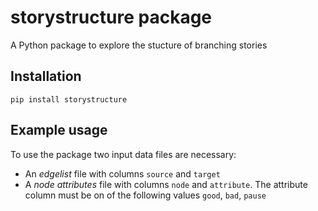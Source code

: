 # storystructure package

A Python package to explore the stucture of branching stories

## Installation

```
pip install storystructure
```

## Example usage

To use the package two input data files are necessary:

- An *edgelist* file with columns `source` and `target`
- A *node attributes* file with columns `node` and `attribute`. The attribute column must be on of the following values `good`, `bad`, `pause`
